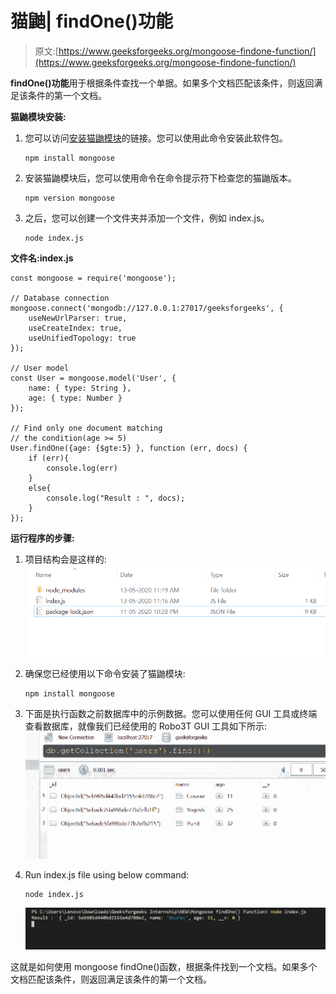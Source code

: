 # 猫鼬| findOne()功能

> 原文:[https://www.geeksforgeeks.org/mongoose-findone-function/](https://www.geeksforgeeks.org/mongoose-findone-function/)

**findOne()功能**用于根据条件查找一个单据。如果多个文档匹配该条件，则返回满足该条件的第一个文档。

**猫鼬模块安装:**

1.  您可以访问[安装猫鼬模块](https://www.npmjs.com/package/mongoose)的链接。您可以使用此命令安装此软件包。

    ```
    npm install mongoose
    ```

2.  安装猫鼬模块后，您可以使用命令在命令提示符下检查您的猫鼬版本。

    ```
    npm version mongoose
    ```

3.  之后，您可以创建一个文件夹并添加一个文件，例如 index.js。

    ```
    node index.js
    ```

**文件名:index.js**

```
const mongoose = require('mongoose');

// Database connection
mongoose.connect('mongodb://127.0.0.1:27017/geeksforgeeks', {
    useNewUrlParser: true,
    useCreateIndex: true,
    useUnifiedTopology: true
});

// User model
const User = mongoose.model('User', {
    name: { type: String },
    age: { type: Number }
});

// Find only one document matching
// the condition(age >= 5)
User.findOne({age: {$gte:5} }, function (err, docs) {
    if (err){
        console.log(err)
    }
    else{
        console.log("Result : ", docs);
    }
});
```

**运行程序的步骤:**

1.  项目结构会是这样的:
    ![](img/e86137718bde456f11d692860c6c0166.png)
2.  确保您已经使用以下命令安装了猫鼬模块:

    ```
    npm install mongoose
    ```

3.  下面是执行函数之前数据库中的示例数据。您可以使用任何 GUI 工具或终端查看数据库，就像我们已经使用的 Robo3T GUI 工具如下所示:
    ![Database](img/aea0c805d8c7a20554c7b60d12dbce50.png)
4.  Run index.js file using below command:

    ```
    node index.js
    ```

    ![](img/e82a7066ea67d956d5156c8173e58c0d.png)

这就是如何使用 mongoose findOne()函数，根据条件找到一个文档。如果多个文档匹配该条件，则返回满足该条件的第一个文档。